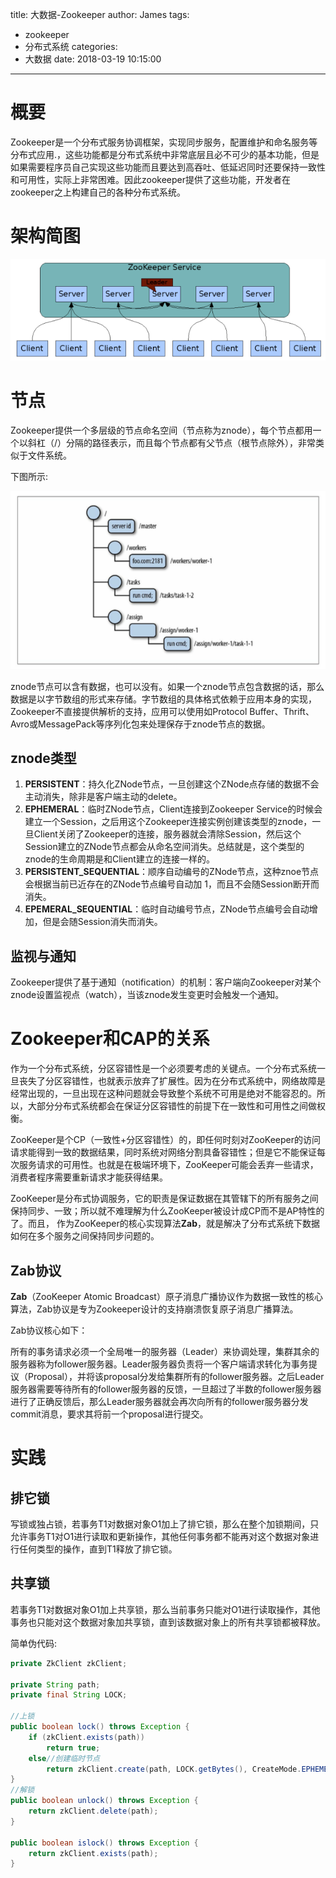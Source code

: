 title: 大数据-Zookeeper
author: James
tags:
  - zookeeper
  - 分布式系统
categories:
  - 大数据
date: 2018-03-19 10:15:00
---
# 概要

Zookeeper是一个分布式服务协调框架，实现同步服务，配置维护和命名服务等分布式应用.，这些功能都是分布式系统中非常底层且必不可少的基本功能，但是如果需要程序员自己实现这些功能而且要达到高吞吐、低延迟同时还要保持一致性和可用性，实际上非常困难。因此zookeeper提供了这些功能，开发者在zookeeper之上构建自己的各种分布式系统。

<!-- more -->

# 架构简图

![](/images/zookeeper/zk-framework.png)



# 节点

Zookeeper提供一个多层级的节点命名空间（节点称为znode），每个节点都用一个以斜杠（/）分隔的路径表示，而且每个节点都有父节点（根节点除外），非常类似于文件系统。

下图所示:

![](/images/zookeeper/zookeeper-tree.png)

znode节点可以含有数据，也可以没有。如果一个znode节点包含数据的话，那么数据是以字节数组的形式来存储。字节数组的具体格式依赖于应用本身的实现，Zookeeper不直接提供解析的支持，应用可以使用如Protocol
Buffer、Thrift、Avro或MessagePack等序列化包来处理保存于znode节点的数据。

## znode类型

1. **PERSISTENT**：持久化ZNode节点，一旦创建这个ZNode点存储的数据不会主动消失，除非是客户端主动的delete。
2. **EPHEMERAL**：临时ZNode节点，Client连接到Zookeeper Service的时候会建立一个Session，之后用这个Zookeeper连接实例创建该类型的znode，一旦Client关闭了Zookeeper的连接，服务器就会清除Session，然后这个Session建立的ZNode节点都会从命名空间消失。总结就是，这个类型的znode的生命周期是和Client建立的连接一样的。
3. **PERSISTENT_SEQUENTIAL**：顺序自动编号的ZNode节点，这种znoe节点会根据当前已近存在的ZNode节点编号自动加 1，而且不会随Session断开而消失。
4. **EPEMERAL_SEQUENTIAL**：临时自动编号节点，ZNode节点编号会自动增加，但是会随Session消失而消失。


## 监视与通知

Zookeeper提供了基于通知（notification）的机制：客户端向Zookeeper对某个znode设置监视点（watch），当该znode发生变更时会触发一个通知。

# Zookeeper和CAP的关系

作为一个分布式系统，分区容错性是一个必须要考虑的关键点。一个分布式系统一旦丧失了分区容错性，也就表示放弃了扩展性。因为在分布式系统中，网络故障是经常出现的，一旦出现在这种问题就会导致整个系统不可用是绝对不能容忍的。所以，大部分分布式系统都会在保证分区容错性的前提下在一致性和可用性之间做权衡。

ZooKeeper是个CP（一致性+分区容错性）的，即任何时刻对ZooKeeper的访问请求能得到一致的数据结果，同时系统对网络分割具备容错性；但是它不能保证每次服务请求的可用性。也就是在极端环境下，ZooKeeper可能会丢弃一些请求，消费者程序需要重新请求才能获得结果。

ZooKeeper是分布式协调服务，它的职责是保证数据在其管辖下的所有服务之间保持同步、一致；所以就不难理解为什么ZooKeeper被设计成CP而不是AP特性的了。而且，  作为ZooKeeper的核心实现算法**Zab**，就是解决了分布式系统下数据如何在多个服务之间保持同步问题的。

## Zab协议

**Zab**（ZooKeeper Atomic Broadcast）原子消息广播协议作为数据一致性的核心算法，Zab协议是专为Zookeeper设计的支持崩溃恢复原子消息广播算法。

Zab协议核心如下：

所有的事务请求必须一个全局唯一的服务器（Leader）来协调处理，集群其余的服务器称为follower服务器。Leader服务器负责将一个客户端请求转化为事务提议（Proposal），并将该proposal分发给集群所有的follower服务器。之后Leader服务器需要等待所有的follower服务器的反馈，一旦超过了半数的follower服务器进行了正确反馈后，那么Leader服务器就会再次向所有的follower服务器分发commit消息，要求其将前一个proposal进行提交。

# 实践

## 排它锁

写锁或独占锁，若事务T1对数据对象O1加上了排它锁，那么在整个加锁期间，只允许事务T1对O1进行读取和更新操作，其他任何事务都不能再对这个数据对象进行任何类型的操作，直到T1释放了排它锁。

## 共享锁

若事务T1对数据对象O1加上共享锁，那么当前事务只能对O1进行读取操作，其他事务也只能对这个数据对象加共享锁，直到该数据对象上的所有共享锁都被释放。

简单伪代码:

```java
private ZkClient zkClient;
 
private String path;
private final String LOCK;

//上锁
public boolean lock() throws Exception {
    if (zkClient.exists(path))
        return true;
    else//创建临时节点
        return zkClient.create(path, LOCK.getBytes(), CreateMode.EPHEMERAL) == null ?true : false;
}
//解锁 
public boolean unlock() throws Exception {
    return zkClient.delete(path);
}
 
public boolean islock() throws Exception {
    return zkClient.exists(path);
}
```

